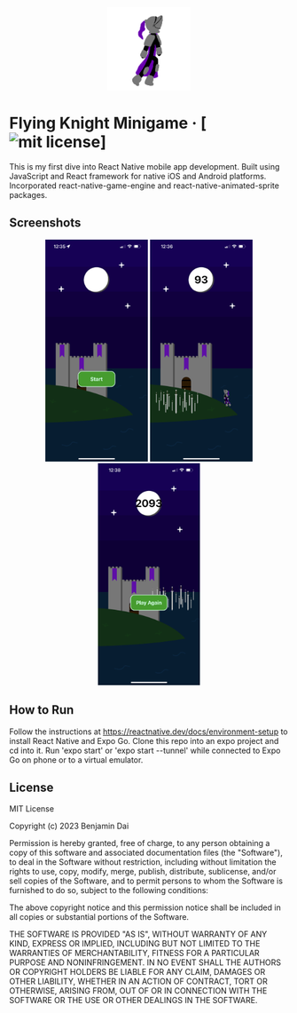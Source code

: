 <p align="center">
  <img src="https://github.com/b-dai/knight/blob/main/assets/knight_left_idle01.png" alt="Knight" height="150" />
</p>

# Flying Knight Minigame &middot; [![mit license](https://img.shields.io/badge/license-MIT-50CB22.svg)]
This is my first dive into React Native mobile app development.
Built using JavaScript and React framework for native iOS and Android platforms.
Incorporated react-native-game-engine and react-native-animated-sprite packages.

## Screenshots
<p align="center">
  <img src="https://github.com/b-dai/knight/blob/main/start.PNG" height="400" />
  <img src="https://github.com/b-dai/knight/blob/main/midGame.PNG" height="400" />
  <img src="https://github.com/b-dai/knight/blob/main/gameOver.PNG" height="400" />
</p>

## How to Run
Follow the instructions at https://reactnative.dev/docs/environment-setup to install React Native and Expo Go.
Clone this repo into an expo project and cd into it.
Run 'expo start' or 'expo start --tunnel' while connected to Expo Go on phone or to a virtual emulator.

## License
MIT License

Copyright (c) 2023 Benjamin Dai

Permission is hereby granted, free of charge, to any person obtaining a copy
of this software and associated documentation files (the "Software"), to deal
in the Software without restriction, including without limitation the rights
to use, copy, modify, merge, publish, distribute, sublicense, and/or sell
copies of the Software, and to permit persons to whom the Software is
furnished to do so, subject to the following conditions:

The above copyright notice and this permission notice shall be included in all
copies or substantial portions of the Software.

THE SOFTWARE IS PROVIDED "AS IS", WITHOUT WARRANTY OF ANY KIND, EXPRESS OR
IMPLIED, INCLUDING BUT NOT LIMITED TO THE WARRANTIES OF MERCHANTABILITY,
FITNESS FOR A PARTICULAR PURPOSE AND NONINFRINGEMENT. IN NO EVENT SHALL THE
AUTHORS OR COPYRIGHT HOLDERS BE LIABLE FOR ANY CLAIM, DAMAGES OR OTHER
LIABILITY, WHETHER IN AN ACTION OF CONTRACT, TORT OR OTHERWISE, ARISING FROM,
OUT OF OR IN CONNECTION WITH THE SOFTWARE OR THE USE OR OTHER DEALINGS IN THE
SOFTWARE.
